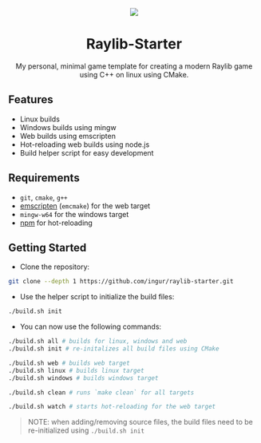 <p align="center">
  <img src="https://github.com/ingur/raylib-starter/assets/45173070/ae6b5749-c53d-470d-8dc2-36460d37ac5a"/>
</p>

<h1 align="center">Raylib-Starter</h1>

<p align="center">
  My personal, minimal game template for creating a modern Raylib game using C++ on linux using CMake.
</p>

## Features
* Linux builds
* Windows builds using mingw
* Web builds using emscripten
* Hot-reloading web builds using node.js
* Build helper script for easy development

## Requirements
* `git`, `cmake`, `g++`
* [emscripten](https://emscripten.org/docs/getting_started/downloads.html) (`emcmake`) for the web target
* `mingw-w64` for the windows target
* [npm](https://nodejs.org/) for hot-reloading 

## Getting Started
* Clone the repository:
```bash
git clone --depth 1 https://github.com/ingur/raylib-starter.git
```
* Use the helper script to initialize the build files:
```bash
./build.sh init
```
* You can now use the following commands:
```bash
./build.sh all # builds for linux, windows and web
./build.sh init # re-initalizes all build files using CMake

./build.sh web # builds web target
./build.sh linux # builds linux target
./build.sh windows # builds windows target

./build.sh clean # runs `make clean` for all targets

./build.sh watch # starts hot-reloading for the web target
```
> NOTE: when adding/removing source files, the build files need to be re-initialized using `./build.sh init`

